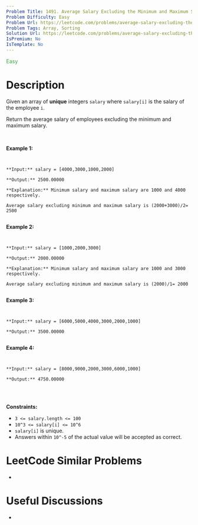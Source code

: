 ```yaml
---
Problem Title: 1491. Average Salary Excluding the Minimum and Maximum Salary
Problem Difficulty: Easy
Problem Url: https://leetcode.com/problems/average-salary-excluding-the-minimum-and-maximum-salary/
Problem Tags: Array, Sorting
Solution Url: https://leetcode.com/problems/average-salary-excluding-the-minimum-and-maximum-salary/solution/
IsPremium: No
IsTemplate: No
---
```


<span style="color: rgb(67, 160, 71);">Easy</span>

# Description

Given an array of **unique** integers `salary` where `salary[i]` is the salary of the employee `i`.


Return the average salary of employees excluding the minimum and maximum salary.


 


**Example 1:**



```

**Input:** salary = [4000,3000,1000,2000]
**Output:** 2500.00000
**Explanation:** Minimum salary and maximum salary are 1000 and 4000 respectively.
Average salary excluding minimum and maximum salary is (2000+3000)/2= 2500

```

**Example 2:**



```

**Input:** salary = [1000,2000,3000]
**Output:** 2000.00000
**Explanation:** Minimum salary and maximum salary are 1000 and 3000 respectively.
Average salary excluding minimum and maximum salary is (2000)/1= 2000

```

**Example 3:**



```

**Input:** salary = [6000,5000,4000,3000,2000,1000]
**Output:** 3500.00000

```

**Example 4:**



```

**Input:** salary = [8000,9000,2000,3000,6000,1000]
**Output:** 4750.00000

```

 


**Constraints:**


* `3 <= salary.length <= 100`
* `10^3 <= salary[i] <= 10^6`
* `salary[i]` is unique.
* Answers within `10^-5` of the actual value will be accepted as correct.


# LeetCode Similar Problems

- []()

# Useful Discussions

- []()
